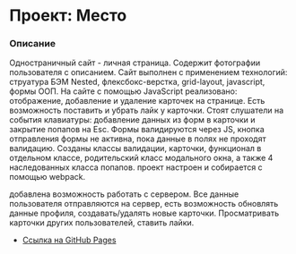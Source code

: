 # Проект: Место

### Описание

Одностраничный сайт - личная страница. Содержит фотографии пользователя с описанием. Сайт выполнен с применением технологий: струатура БЭМ Nested, флексбокс-верстка, grid-layout, javascript, формы ООП.
На сайте с помощью JavaScript  реализовано: отображение, добавление и удаление карточек на странице. Есть возможность поставить и убрать лайк у карточки. Стоят слушатели на события клавиатуры: добавление данных из форм в карточки и закрытие попапов на Esc. Формы валидируются через JS, кнопка отправления формы не активна, пока данные в полях не проходят валидацию. Созданы классы валидации, карточки, функционал в отдельном классе, родительский класс модального окна, а также 4 наследованных класса попапов.
проект настроен и собирается с помощью webpack.

добавлена возможность работать с сервером. Все данные пользователя отправляются на сервер, есть возможность обновлять данные профиля, создавать/удалять новые карточки. Просматривать карточки других пользователей, ставить лайки. 


* [Ссылка на GitHub Pages](https://valeriaglazunova.github.io/mesto/index.html)


